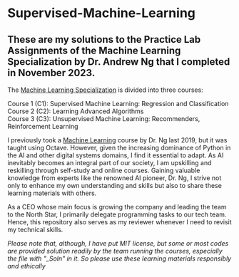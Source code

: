 # Supervised-Machine-Learning

## These are my solutions to the Practice Lab Assignments of the Machine Learning Specialization by Dr. Andrew Ng that I completed in November 2023.

The [Machine Learning Specialization](https://www.coursera.org/account/accomplishments/specialization/certificate/DXLGWH7YFGKH) is divided into three courses:  <br>

Course 1 (C1):  Supervised Machine Learning: Regression and Classification   <br>
Course 2 (C2): Learning Advanced Algorithms   
Course 3 (C3): Unsupervised Machine Learning: Recommenders, Reinforcement Learning 
   
I previously took a [Machine Learning](https://www.coursera.org/account/accomplishments/certificate/Q59MRA2HM5PL) course by Dr. Ng last 2019, but it was taught using Octave. However, given the increasing dominance of Python in the AI and other digital systems domains, I find it essential to adapt. As AI inevitably becomes an integral part of our society, I am upskilling and reskilling through self-study and online courses. Gaining valuable knowledge from experts like the renowned AI pioneer, Dr. Ng, I strive not only to enhance my own understanding and skills but also to share these learning materials with others.

As a CEO whose main focus is growing the company and leading the team to the North Star, I primarily delegate programming tasks to our tech team. Hence, this repository also serves as my reviewer whenever I need to revisit my technical skills.

*Please note that, although, I have put MIT license, but some or most codes are provided solution readily by the team running the courses, especially the file with "_Soln" in it. So please use these learning materials responsibly and ethically*

